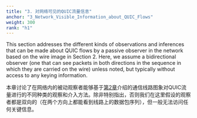 ```yaml
---
title: "3. 对网络可见的QUIC流量信息"
anchor: "3_Network_Visible_Information_about_QUIC_Flows"
weight: 300
rank: "h1"
---
```


This section addresses the different kinds of observations and inferences that can be made about QUIC flows by a passive observer in the network based on the wire image in Section 2. Here, we assume a bidirectional observer (one that can see packets in both directions in the sequence in which they are carried on the wire) unless noted, but typically without access to any keying information.

本章讨论了在网络内的被动观察者能够基于[第2章]()介绍的通信线路图象对QUIC流量进行的不同种类的观察和介入方法。除非特别指出，否则我们在这里假设的观察者都是双向的（在两个方向上都能看到线路上的数据包序列），但一般无法访问任何关键信息。
